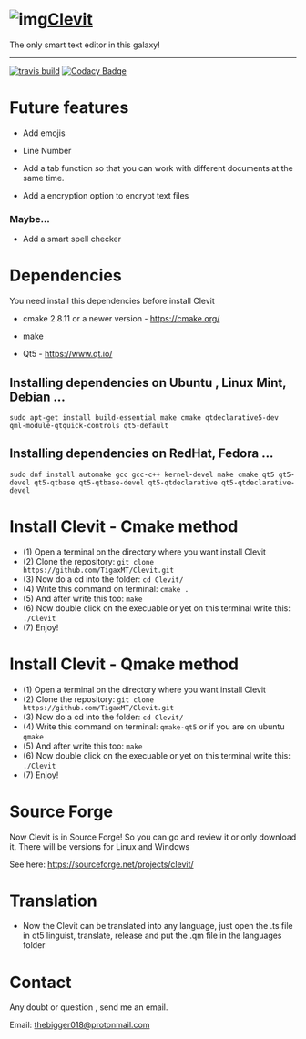 # ![img](http://basic1.moy.su/Fotos/ClevitIcon.png)[Clevit](https://goo.gl/fcM7JC "Clevit Offical Site")
The only smart text editor in this galaxy!
- - -
[![travis build](https://travis-ci.org/TigaxMT/Clevit.svg?branch=master)](https://travis-ci.org/TigaxMT/Clevit)  [![Codacy Badge](https://api.codacy.com/project/badge/Grade/8990879e312a47a7993c2a4c18a26f0b)](https://www.codacy.com/app/TigaxMT/Clevit?utm_source=github.com&amp;utm_medium=referral&amp;utm_content=TigaxMT/Clevit&amp;utm_campaign=Badge_Grade)


# Future features

* Add emojis

* Line Number

* Add a tab function so that you can work with different documents at the same time.
* Add a encryption option to encrypt text files
### Maybe...

* Add a smart spell checker

# Dependencies

You need install this dependencies before install Clevit

* cmake 2.8.11 or a newer version - https://cmake.org/

* make

* Qt5 - https://www.qt.io/

## Installing dependencies on Ubuntu , Linux Mint, Debian ...

`sudo apt-get install build-essential make cmake qtdeclarative5-dev qml-module-qtquick-controls qt5-default`

## Installing dependencies on RedHat, Fedora ...

`sudo dnf install automake gcc gcc-c++ kernel-devel make cmake qt5 qt5-devel qt5-qtbase qt5-qtbase-devel qt5-qtdeclarative qt5-qtdeclarative-devel`

# Install Clevit - Cmake method

* (1) Open a terminal on the directory where you want install Clevit
* (2) Clone the repository: `git clone https://github.com/TigaxMT/Clevit.git`
* (3) Now do a cd into the folder: `cd Clevit/`
* (4) Write this command on terminal: `cmake .`
* (5) And after write this too: `make`
* (6) Now double click on the execuable or yet on this terminal write this: `./Clevit`
* (7) Enjoy!  

# Install Clevit - Qmake method

* (1) Open a terminal on the directory where you want install Clevit
* (2) Clone the repository: `git clone https://github.com/TigaxMT/Clevit.git`
* (3) Now do a cd into the folder: `cd Clevit/`
* (4) Write this command on terminal: `qmake-qt5` or if you are on ubuntu `qmake`
* (5) And after write this too: `make`
* (6) Now double click on the execuable or yet on this terminal write this: `./Clevit`
* (7) Enjoy!  

# Source Forge

Now Clevit is in Source Forge! So you can go and review it or only download it. There will be versions for Linux and Windows

See here: https://sourceforge.net/projects/clevit/

# Translation

* Now the Clevit can be translated into any language, just open the .ts file in qt5 linguist, translate, release and put the .qm file in the languages ​​folder

# Contact

Any doubt or question , send me an email.

Email: thebigger018@protonmail.com
